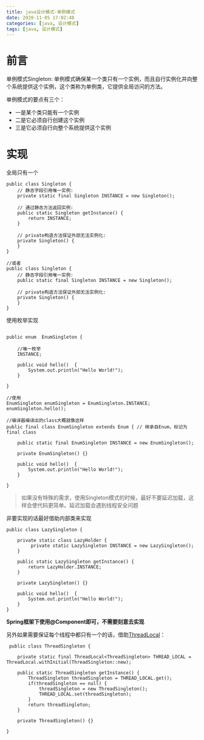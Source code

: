 ```yaml
---
title: java设计模式-单例模式
date: 2020-11-05 17:02:48
categories: [java, 设计模式] 
tags: [java, 设计模式]
---
```


# 前言

单例模式Singleton: 单例模式确保某一个类只有一个实例，而且自行实例化并向整个系统提供这个实例，这个类称为单例类，它提供全局访问的方法。

单例模式的要点有三个：
* 一是某个类只能有一个实例
* 二是它必须自行创建这个实例
* 三是它必须自行向整个系统提供这个实例

 <!-- more -->

# 实现

全局只有一个

```
public class Singleton {
    // 静态字段引用唯一实例:
    private static final Singleton INSTANCE = new Singleton();

    // 通过静态方法返回实例:
    public static Singleton getInstance() {
        return INSTANCE;
    }

    // private构造方法保证外部无法实例化:
    private Singleton() {
    }
}

//或者
public class Singleton {
    // 静态字段引用唯一实例:
    public static final Singleton INSTANCE = new Singleton();

    // private构造方法保证外部无法实例化:
    private Singleton() {
    }
}
```

使用枚举实现

```

public enum  EnumSingleton {

    //唯一枚举
    INSTANCE;

    public void hello()  {
        System.out.println("Hello World!");
    }

}

//使用
EnumSingleton enumSingleton = EnumSingleton.INSTANCE;
enumSingleton.hello();

//编译器编译出的class大概就像这样
public final class EnumSingleton extends Enum { // 继承自Enum，标记为final class

    public static final EnumSingleton INSTANCE = new EnumSingleton();

    private EnumSingleton() {}

    public void hello()  {
        System.out.println("Hello World!");
    }

}
```

> 如果没有特殊的需求，使用Singleton模式的时候，最好不要延迟加载，这样会使代码更简单。延迟加载会遇到线程安全问题

非要实现的话最好借助内部类来实现

```
public class LazySingleton {

    private static class LazyHolder {
         private static LazySingleton INSTANCE = new LazySingleton();
    }

    public static LazySingleton getInstance() {
        return LazyHolder.INSTANCE;
    }

    private LazySingleton() {}

    public void hello()  {
        System.out.println("Hello World!");
    }
}
```

**Spring框架下使用@Component即可，不需要刻意去实现**

另外如果需要保证每个线程中都只有一个的话，借助[ThreadLocal](/2020/08/24/java多线程10-ThreadLocal)：

```
 public class ThreadSingleton {
    
    private static final ThreadLocal<ThreadSingleton> THREAD_LOCAL = ThreadLocal.withInitial(ThreadSingleton::new);
    
    public static ThreadSingleton getInstance() {
        ThreadSingleton threadSingleton = THREAD_LOCAL.get();
        if(threadSingleton == null) {
            threadSingleton = new ThreadSingleton();
            THREAD_LOCAL.set(threadSingleton);
        }
        return threadSingleton;
    }
    
    private ThreadSingleton() {}
    
}
```
